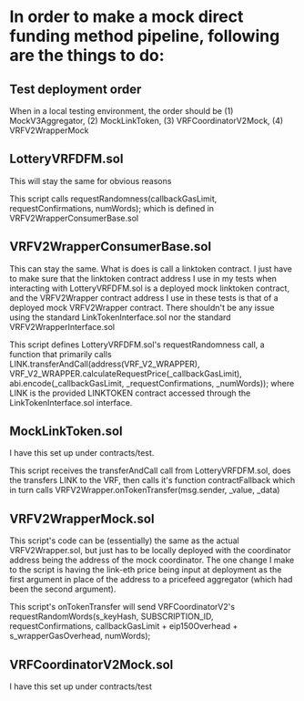 # In order to make a mock direct funding method pipeline, following are the things to do:

## Test deployment order
When in a local testing environment, the order should be (1) MockV3Aggregator, (2) MockLinkToken, (3) VRFCoordinatorV2Mock, (4) VRFV2WrapperMock

## LotteryVRFDFM.sol
This will stay the same for obvious reasons

This script calls requestRandomness(callbackGasLimit, requestConfirmations, numWords); which is defined in VRFV2WrapperConsumerBase.sol

## VRFV2WrapperConsumerBase.sol
This can stay the same. What is does is call a linktoken contract. I just have to make sure that the linktoken contract address I use in my tests when interacting with LotteryVRFDFM.sol is a deployed mock linktoken contract, and the VRFV2Wrapper contract address I use in these tests is that of a deployed mock VRFV2Wrapper contract. There shouldn't be any issue using the standard LinkTokenInterface.sol nor the standard VRFV2WrapperInterface.sol

This script defines LotteryVRFDFM.sol's requestRandomness call, a function that primarily calls LINK.transferAndCall(address(VRF_V2_WRAPPER), VRF_V2_WRAPPER.calculateRequestPrice(_callbackGasLimit), abi.encode(_callbackGasLimit, _requestConfirmations, _numWords)); where LINK is the provided LINKTOKEN contract accessed through the LinkTokenInterface.sol interface.

## MockLinkToken.sol
I have this set up under contracts/test. 

This script receives the transferAndCall call from LotteryVRFDFM.sol, does the transfers LINK to the VRF, then calls it's function contractFallback which in turn calls VRFV2Wrapper.onTokenTransfer(msg.sender, _value, _data)

## VRFV2WrapperMock.sol
This script's code can be (essentially) the same as the actual VRFV2Wrapper.sol, but just has to be locally deployed with the coordinator address being the address of the mock coordinator. The one change I make to the script is having the link-eth price being input at deployment as the first argument in place of the address to a pricefeed aggregator (which had been the second argument).

This script's onTokenTransfer will send VRFCoordinatorV2's requestRandomWords(s_keyHash, SUBSCRIPTION_ID, requestConfirmations, callbackGasLimit + eip150Overhead + s_wrapperGasOverhead, numWords);

## VRFCoordinatorV2Mock.sol
I have this set up under contracts/test

